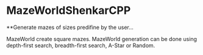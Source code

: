 # MazeWorldShenkarCPP

**Generate mazes of sizes predifine by the user...

MazeWorld create square mazes.
MazeWorld generation can be done using  depth-first search,
breadth-first search, A-Star or Random.
